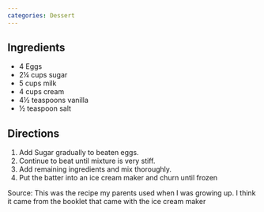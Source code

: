 ```yaml
---
categories: Dessert
---
```


## Ingredients

 - 4 Eggs
 - 2¼ cups sugar
 - 5 cups milk
 - 4 cups cream
 - 4½ teaspoons vanilla
 - ½ teaspoon salt

## Directions

1. Add Sugar gradually to beaten eggs.
2. Continue to beat until mixture is very stiff.
3. Add remaining ingredients and mix thoroughly.
4. Put the batter into an ice cream maker and churn until frozen

Source: This was the recipe my parents used when I was growing up. I think it came from the booklet that came with the ice cream maker